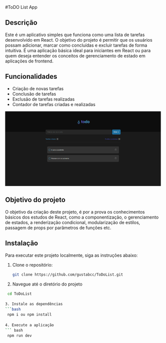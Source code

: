 #ToDO List App

## Descrição

Este é um aplicativo simples que funciona como uma lista de tarefas
desenvolvido em React. O objetivo do projeto é permitir que os usuários
possam adicionar, marcar como concluídas e excluir tarefas de forma intuitiva.
É uma aplicação básica ideal para iniciantes em React ou para quem deseja
entender os conceitos de gerenciamento de estado em aplicações de frontend.

## Funcionalidades

- Criação de novas tarefas
- Conclusão de tarefas
- Exclusão de tarefas realizadas
- Contador de tarefas criadas e realizadas

![Screenshot](image.png)

## Objetivo do projeto

O objetivo da criação deste projeto, é por a prova os conhecimentos básicos dos
estudos de React, como a componentização, o gerenciamento de estados, a
renderização condicional, modularização de estilos, passagem de props por
parâmetros de funções etc.

## Instalação

Para executar este projeto localmente, siga as instruções abaixo:

1. Clone o repositório:

   ```bash
   git clone https://github.com/gustabcc/ToDoList.git

   ```

2. Navegue até o diretório do projeto

````bash
 cd ToDoList

3. Instale as dependências
```bash
 npm i ou npm install

4. Execute a aplicação
``` bash
 npm run dev
````
